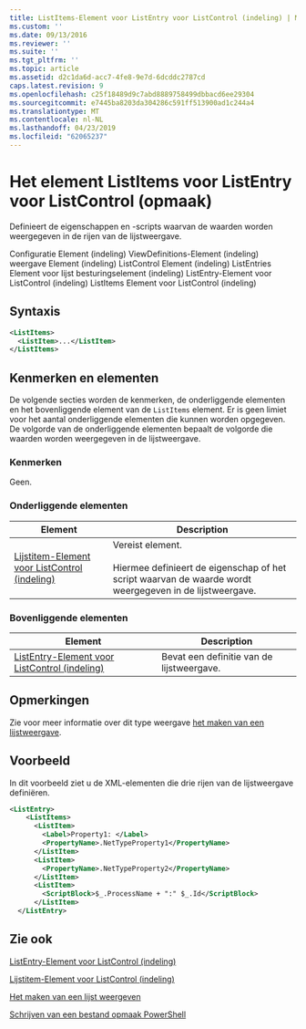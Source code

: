 ```yaml
---
title: ListItems-Element voor ListEntry voor ListControl (indeling) | Microsoft Docs
ms.custom: ''
ms.date: 09/13/2016
ms.reviewer: ''
ms.suite: ''
ms.tgt_pltfrm: ''
ms.topic: article
ms.assetid: d2c1da6d-acc7-4fe8-9e7d-6dcddc2787cd
caps.latest.revision: 9
ms.openlocfilehash: c25f18489d9c7abd8889758499dbbacd6ee29304
ms.sourcegitcommit: e7445ba8203da304286c591ff513900ad1c244a4
ms.translationtype: MT
ms.contentlocale: nl-NL
ms.lasthandoff: 04/23/2019
ms.locfileid: "62065237"
---
```

# <a name="listitems-element-for-listentry-for-listcontrol-format"></a>Het element ListItems voor ListEntry voor ListControl (opmaak)

Definieert de eigenschappen en -scripts waarvan de waarden worden weergegeven in de rijen van de lijstweergave.

Configuratie Element (indeling) ViewDefinitions-Element (indeling) weergave Element (indeling) ListControl Element (indeling) ListEntries Element voor lijst besturingselement (indeling) ListEntry-Element voor ListControl (indeling) ListItems Element voor ListControl (indeling)

## <a name="syntax"></a>Syntaxis

```xml
<ListItems>
  <ListItem>...</ListItem>
</ListItems>
```

## <a name="attributes-and-elements"></a>Kenmerken en elementen

De volgende secties worden de kenmerken, de onderliggende elementen en het bovenliggende element van de `ListItems` element. Er is geen limiet voor het aantal onderliggende elementen die kunnen worden opgegeven. De volgorde van de onderliggende elementen bepaalt de volgorde die waarden worden weergegeven in de lijstweergave.

### <a name="attributes"></a>Kenmerken

Geen.

### <a name="child-elements"></a>Onderliggende elementen

|Element|Description|
|-------------|-----------------|
|[Lijstitem-Element voor ListControl (indeling)](./listitem-element-for-listitems-for-listcontrol-format.md)|Vereist element.<br /><br /> Hiermee definieert de eigenschap of het script waarvan de waarde wordt weergegeven in de lijstweergave.|

### <a name="parent-elements"></a>Bovenliggende elementen

|Element|Description|
|-------------|-----------------|
|[ListEntry-Element voor ListControl (indeling)](./listentry-element-for-listcontrol-format.md)|Bevat een definitie van de lijstweergave.|

## <a name="remarks"></a>Opmerkingen

Zie voor meer informatie over dit type weergave [het maken van een lijstweergave](./creating-a-list-view.md).

## <a name="example"></a>Voorbeeld

In dit voorbeeld ziet u de XML-elementen die drie rijen van de lijstweergave definiëren.

```xml
<ListEntry>
    <ListItems>
      <ListItem>
        <Label>Property1: </Label>
        <PropertyName>.NetTypeProperty1</PropertyName>
      </ListItem>
      <ListItem>
        <PropertyName>.NetTypeProperty2</PropertyName>
      </ListItem>
      <ListItem>
        <ScriptBlock>$_.ProcessName + ":" $_.Id</ScriptBlock>
      </ListItem>
  </ListEntry>
```

## <a name="see-also"></a>Zie ook

[ListEntry-Element voor ListControl (indeling)](./listentry-element-for-listcontrol-format.md)

[Lijstitem-Element voor ListControl (indeling)](./listitem-element-for-listitems-for-listcontrol-format.md)

[Het maken van een lijst weergeven](./creating-a-list-view.md)

[Schrijven van een bestand opmaak PowerShell](./writing-a-powershell-formatting-file.md)
